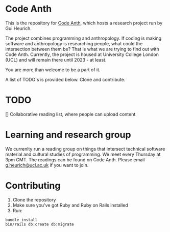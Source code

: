
# Code Anth

This is the repository for [Code Anth](http://code-anth.xyz), which hosts a research project run by Gui Heurich.

The project combines programming and anthropology. If coding is making software and anthropology is researching people, what could the intersection between them be? That is what we are trying to find out with Code Anth. Currently, the project is housed at University College London (UCL) and will remain there until 2023 - at least.

You are more than welcome to be a part of it.

A list of TODO's is provided below. Clone and contribute.

# TODO

[] Collaborative reading list, where people can upload content

# Learning and research group

We currenlty run a reading group on things that intersect technical software material and cultural studies of programming. We meet every Thursday at 3pm GMT. The readings can be found on Code Anth. Please email g.heurich@ucl.ac.uk if you want to join.

# Contributing

1. Clone the repository
2. Make sure you've got Ruby and Ruby on Rails installed
3. Run:

``` shell
bundle install
bin/rails db:create db:migrate
```

